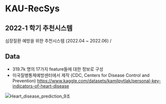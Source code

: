 # KAU-RecSys
## 2022-1 학기 추천시스템

심장질환 예방을 위한 추천시스템 (2022.04 ~ 2022.06) / 

## Data 
- 319.7k 명의 17가지 feature들에 대한 정보로 구성
- 미국질병통제예방센터에서 제작 (CDC, Centers for Disease Control and Prevention)
https://www.kaggle.com/datasets/kamilpytlak/personal-key-indicators-of-heart-disease

![Heart_disease_prediction_9조](https://user-images.githubusercontent.com/94584793/212479049-cca39ed7-6d0f-4345-9359-4b62fed96735.jpg)

